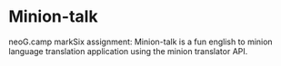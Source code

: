# Minion-talk
neoG.camp markSix assignment: Minion-talk is a fun english to minion language translation application using the minion translator API.
